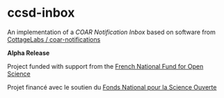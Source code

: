 # ccsd-inbox

An implementation of a *COAR Notification Inbox* based on software from [CottageLabs / coar-notifications](https://github.com/CottageLabs/coar-notifications)

**Alpha Release** 

Project funded with support from the [French National Fund for Open Science](https://www.ouvrirlascience.fr/)

Projet financé avec le soutien du [Fonds National pour la Science Ouverte](https://www.ouvrirlascience.fr/)
